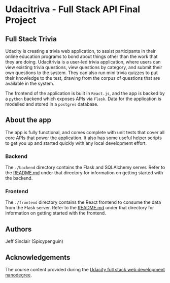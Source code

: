 # Udacitriva - Full Stack API Final Project

## Full Stack Trivia

Udacity is creating a trivia web application, to assist participants in their online education programs to bond about things other than the work that they are doing. Udacitrivia is a user-led trivia application, where users can view existing trivia questions, view questions by category, and submit their own questions to the system. They can also run mini trivia quizzes to put their knowledge to the test, drawing from the corpus of questions that are available in the system.

The frontend of the application is built in `React.js`, and the app is backed by a `python` backend which exposes APIs via `Flask`. Data for the application is modelled and stored in a `postgres` database.

## About the app

The app is fully functional, and comes complete with unit tests that cover all core APIs that power the application. It also has some useful helper scripts to get you up and started quickly with any local development effort.

### Backend

The `./backend` directory contains the Flask and SQLAlchemy server. Refer to the [README.md](./backend/README.md) under that directory for information on getting started with the backend.

### Frontend

The `./frontend` directory contains the React frontend to consume the data from the Flask server.  Refer to the [README.md](./frontend/README.md) under that directory for information on getting started with the frontend.

## Authors

Jeff Sinclair (Spicypenguin)

## Acknowledgements

The course content provided during the [Udacity full stack web development nanodegree](https://www.udacity.com/course/full-stack-web-developer-nanodegree--nd0044).